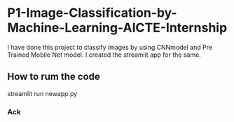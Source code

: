 # P1-Image-Classification-by-Machine-Learning-AICTE-Internship

I have done this project to classify images by using CNNmodel and Pre Trained Mobile Net model. I created the streamlit app for the same.


## How to rum the code

streamlit run newapp.py

### Ack
